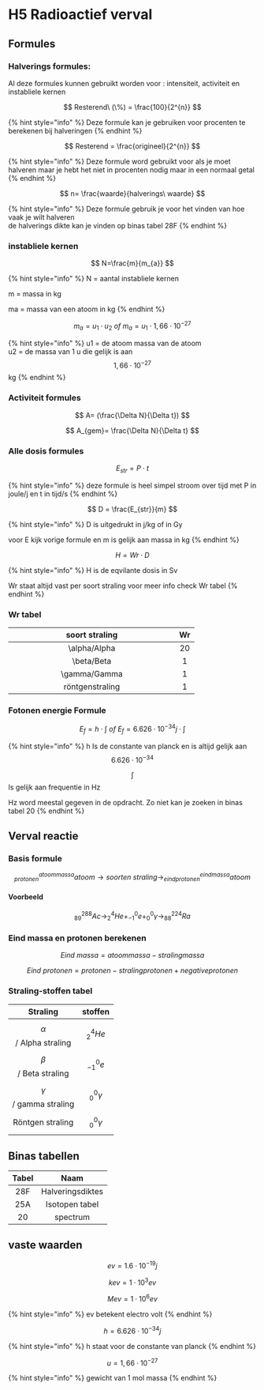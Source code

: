 # H5 Radioactief verval

## Formules

### Halverings formules:

Al deze formules kunnen gebruikt worden voor : intensiteit, activiteit en instabliele kernen

$$
Resterend\ (\%) = \frac{100}{2^{n}}
$$

{% hint style="info" %}
Deze formule kan je gebruiken voor procenten te berekenen bij halveringen
{% endhint %}

$$
Resterend = \frac{origineel}{2^{n}}
$$

{% hint style="info" %}
Deze formule word gebruikt voor als je moet halveren maar je hebt het niet in procenten nodig maar in een normaal getal
{% endhint %}

$$
n= \frac{waarde}{halverings\ waarde}
$$

{% hint style="info" %}
Deze formule gebruik je voor het vinden van hoe vaak je wilt halveren \
de halverings dikte kan je vinden op binas tabel 28F
{% endhint %}

### instabliele kernen

$$
N=\frac{m}{m_{a}}
$$

{% hint style="info" %}
N = aantal instabliele kernen&#x20;

m = massa in kg

ma = massa van een atoom in kg
{% endhint %}

$$
m_{a}=u_{1}\cdot u_{2} \ of\ m_{a}=u_{1}\cdot 1,66\cdot 10^{-27}
$$

{% hint style="info" %}
u1 = de atoom massa van de atoom\
u2 = de massa van 1 u die gelijk is aan $$1,66\cdot 10^{-27}$$kg
{% endhint %}

### Activiteit formules

$$
A= (\frac{\Delta N}{\Delta t})
$$

$$
A_{gem}= \frac{\Delta N}{\Delta t}
$$

### Alle dosis formules

$$
E_{str}=P\cdot{}t
$$

{% hint style="info" %}
deze formule is heel simpel stroom over tijd met P in joule/j en t in tijd/s
{% endhint %}

$$
D = \frac{E_{str}}{m}
$$

{% hint style="info" %}
D is uitgedrukt in j/kg of in Gy&#x20;

voor E kijk vorige formule en m is gelijk aan massa in kg
{% endhint %}

$$
H=Wr\cdot{D}
$$

{% hint style="info" %}
H is de eqvilante dosis in Sv

Wr staat altijd vast per soort straling voor meer info check Wr tabel
{% endhint %}

### Wr tabel

<table><thead><tr><th width="323" align="center">soort straling</th><th align="center">Wr</th></tr></thead><tbody><tr><td align="center"><span class="math">\alpha</span>/Alpha</td><td align="center">20</td></tr><tr><td align="center"><span class="math">\beta</span>/Beta</td><td align="center">1</td></tr><tr><td align="center"><span class="math">\gamma</span>/Gamma</td><td align="center">1</td></tr><tr><td align="center">röntgenstraling</td><td align="center">1</td></tr></tbody></table>

### Fotonen energie Formule

$$
E_{f}=h\cdot{\int}\ of \ E_{f}=6.626\cdot{10^{-34}}j\cdot{\int}
$$

{% hint style="info" %}
h Is de constante van planck en is altijd gelijk aan $$6.626\cdot{10^{-34}}$$

$$\int$$Is gelijk aan frequentie in Hz&#x20;

Hz word meestal gegeven in de opdracht. Zo niet kan je zoeken in binas tabel 20
{% endhint %}

## Verval reactie

### Basis formule

$$
_{protonen}^{atoom massa} atoom \rightarrow soorten \ straling \rightarrow _{eind protonen}^{eindmassa} atoom
$$

#### Voorbeeld

$$
_{89}^{288} Ac\rightarrow _{2}^{4} He + _{-1}^{0} e + _{0}^{0}\gamma \rightarrow _{88}^{224} Ra
$$

### Eind massa en protonen berekenen

$$
Eind\ massa = atoommassa - stralingmassa
$$

$$
Eind\  protonen = protonen - straling protonen + negative protonen
$$

### Straling-stoffen tabel

|          Straling          |       stoffen      |
| :------------------------: | :----------------: |
| $$\alpha$$/ Alpha straling |   $$_{2}^{4} He$$  |
|  $$\beta$$/ Beta straling  |   $$_{-1}^{0} e$$  |
| $$\gamma$$/ gamma straling | $$_{0}^{0}\gamma$$ |
|      Röntgen straling      | $$_{0}^{0}\gamma$$ |

## Binas tabellen

| Tabel |       Naam       |
| :---: | :--------------: |
|  28F  | Halveringsdiktes |
|  25A  |  Isotopen tabel  |
|   20  |     spectrum     |

## vaste waarden

$$
ev = 1.6\cdot10^{-19}j
$$

$$
kev = 1\cdot10^{3}ev
$$

$$
Mev = 1\cdot10^{6}ev
$$

{% hint style="info" %}
ev betekent electro volt
{% endhint %}

$$
h = 6.626\cdot{10^{-34}}j
$$

{% hint style="info" %}
h staat voor de constante van planck
{% endhint %}

$$
u=1,66\cdot{10^{-27}}
$$

{% hint style="info" %}
gewicht van 1 mol massa
{% endhint %}
